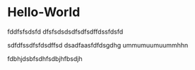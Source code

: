 # Hello-World

fddfsfsdsfd
dfsfsdsdsdfsdfsdffdssfdsfd


sdfdfssdfsfdsdffsd
dsadfaasfdfdsgdhg
ummumuumuummhhn



fdbhjdsbfsdhfsdbjhfbsdjh
